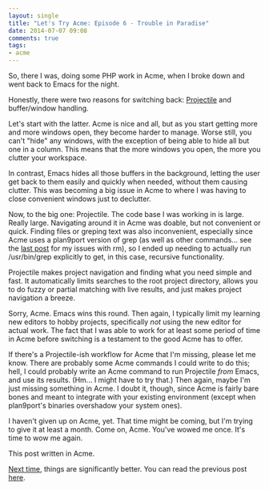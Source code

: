 ```yaml
---
layout: single
title: "Let's Try Acme: Episode 6 - Trouble in Paradise"
date: 2014-07-07 09:08
comments: true
tags: 
- acme
---
```

So, there I was, doing some PHP work in Acme, when I broke down and went back to Emacs for the night.
<!--more-->
Honestly, there were two reasons for switching back: [Projectile](https://github.com/bbatsov/projectile) and buffer/window handling. 

Let's start with the latter. Acme is nice and all, but as you start getting more and more windows open, they become harder to manage. Worse still, you can't "hide" any windows, with the exception of being able to hide all but one in a column. This means that the more windows you open, the more you clutter your workspace. 

In contrast, Emacs hides all those buffers in the background, letting the user get back to them easily and quickly when needed, without them causing clutter. This was becoming a big issue in Acme to where I was having to close convenient windows just to declutter.

Now, to the big one: Projectile. The code base I was working in is large. Really large. Navigating around it in Acme was doable, but not convenient or quick. Finding files or greping text was also inconvenient, especially since Acme uses a plan9port version of grep (as well as other commands... see the [last post](/blog/2014/06/27/lets-try-acme-ep-5-well/) for my issues with rm), so I ended up needing to actually run /usr/bin/grep explicitly to get, in this case, recursive functionality. 

Projectile makes project navigation and finding what you need simple and fast. It automatically limits searches to the root project directory, allows you to do fuzzy or partial matching with live results, and just makes project navigation a breeze.

Sorry, Acme. Emacs wins this round. Then again, I typically limit my learning new editors to hobby projects, specifically *not* using the new editor for actual work. The fact that I was able to work for at least some period of time in Acme before switching is a testament to the good Acme has to offer.

If there's a Projectile-ish workflow for Acme that I'm missing, please let me know. There are probably some Acme commands I could write to do this; hell, I could probably write an Acme command to run Projectile *from* Emacs, and use its results. (Hm... I might have to try that.) Then again, maybe I'm just missing something in Acme. I doubt it, though, since Acme is fairly bare bones and meant to integrate with your existing environment (except when plan9port's binaries overshadow your system ones).

I haven't given up on Acme, yet. That time might be coming, but I'm trying to give it at least a month. Come on, Acme. You've wowed me once. It's time to wow me again.

This post written in Acme.

[Next time](/blog/2014/08/07/lets-try-acme-episode-7-equilibrium), things are significantly better.
You can read the previous post [here](/blog/2014/06/27/lets-try-acme-ep-5-well/).
